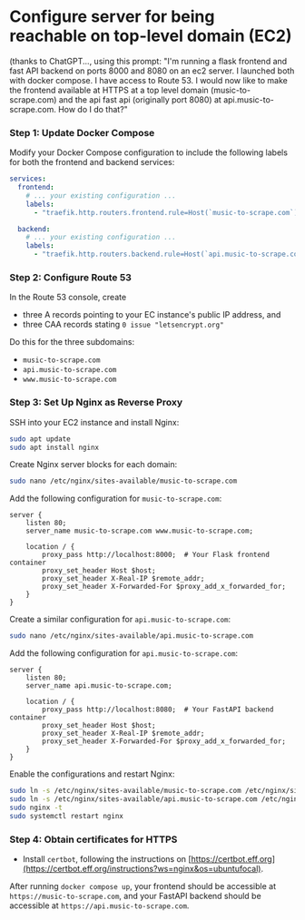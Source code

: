 # Configure server for being reachable on top-level domain (EC2)

(thanks to ChatGPT..., using this prompt: "I'm running a flask frontend and fast API backend on ports 8000 and 8080 on an ec2 server. I launched both with docker compose. I have access to Route 53. I would now like to make the frontend available at HTTPS at a top level domain (music-to-scrape.com) and the api fast api (originally port 8080) at api.music-to-scrape.com. How do I do that?"

### Step 1: Update Docker Compose

Modify your Docker Compose configuration to include the following labels for both the frontend and backend services:

```yaml
services:
  frontend:
    # ... your existing configuration ...
    labels:
      - "traefik.http.routers.frontend.rule=Host(`music-to-scrape.com`)"

  backend:
    # ... your existing configuration ...
    labels:
      - "traefik.http.routers.backend.rule=Host(`api.music-to-scrape.com`)"
```

### Step 2: Configure Route 53

In the Route 53 console, create 
- three A records pointing to your EC instance's public IP address, and
- three CAA records stating `0 issue "letsencrypt.org"`

Do this for the three subdomains:
- `music-to-scrape.com` 
- `api.music-to-scrape.com`
- `www.music-to-scrape.com`

### Step 3: Set Up Nginx as Reverse Proxy

SSH into your EC2 instance and install Nginx:

```bash
sudo apt update
sudo apt install nginx
```

Create Nginx server blocks for each domain:

```bash
sudo nano /etc/nginx/sites-available/music-to-scrape.com
```

Add the following configuration for `music-to-scrape.com`:

```nginx
server {
    listen 80;
    server_name music-to-scrape.com www.music-to-scrape.com;

    location / {
        proxy_pass http://localhost:8000;  # Your Flask frontend container
        proxy_set_header Host $host;
        proxy_set_header X-Real-IP $remote_addr;
        proxy_set_header X-Forwarded-For $proxy_add_x_forwarded_for;
    }
}
```

Create a similar configuration for `api.music-to-scrape.com`:

```bash
sudo nano /etc/nginx/sites-available/api.music-to-scrape.com
```

Add the following configuration for `api.music-to-scrape.com`:

```nginx
server {
    listen 80;
    server_name api.music-to-scrape.com;

    location / {
        proxy_pass http://localhost:8080;  # Your FastAPI backend container
        proxy_set_header Host $host;
        proxy_set_header X-Real-IP $remote_addr;
        proxy_set_header X-Forwarded-For $proxy_add_x_forwarded_for;
    }
}
```

Enable the configurations and restart Nginx:

```bash
sudo ln -s /etc/nginx/sites-available/music-to-scrape.com /etc/nginx/sites-enabled/
sudo ln -s /etc/nginx/sites-available/api.music-to-scrape.com /etc/nginx/sites-enabled/
sudo nginx -t
sudo systemctl restart nginx
```

### Step 4: Obtain certificates for HTTPS

- Install `certbot`, following the instructions on [https://certbot.eff.org](https://certbot.eff.org/instructions?ws=nginx&os=ubuntufocal).

After running `docker compose up`, your frontend should be accessible at `https://music-to-scrape.com`, and your FastAPI backend should be accessible at `https://api.music-to-scrape.com`.
